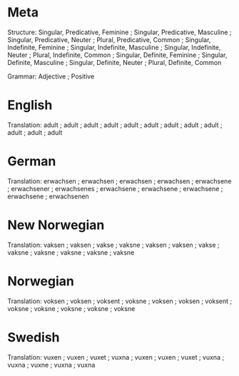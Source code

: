 Meta
====

Structure: Singular, Predicative, Feminine ; Singular, Predicative, Masculine ; Singular, Predicative, Neuter ; Plural, Predicative, Common ;
           Singular, Indefinite, Feminine  ; Singular, Indefinite, Masculine  ; Singular, Indefinite, Neuter  ; Plural, Indefinite, Common  ;
           Singular, Definite, Feminine    ; Singular, Definite, Masculine    ; Singular, Definite, Neuter    ; Plural, Definite, Common

Grammar:   Adjective ; Positive



English
=======

Translation: adult ; adult ; adult ; adult ;
             adult ; adult ; adult ; adult ;
             adult ; adult ; adult ; adult



German
======

Translation: erwachsen  ; erwachsen   ; erwachsen   ; erwachsen   ;
             erwachsene ; erwachsener ; erwachsenes ; erwachsene  ;
             erwachsene ; erwachsene  ; erwachsene  ; erwachsenen



New Norwegian
=============

Translation: vaksen ; vaksen ; vakse  ; vaksne ;
             vaksen ; vaksen ; vakse  ; vaksne ;
             vaksne ; vaksne ; vaksne ; vaksne



Norwegian
=========

Translation: voksen ; voksen ; voksent ; voksne ;
             voksen ; voksen ; voksent ; voksne ;
             voksne ; voksne ; voksne  ; voksne



Swedish
=======

Translation: vuxen ; vuxen ; vuxet ; vuxna ;
             vuxen ; vuxen ; vuxet ; vuxna ;
             vuxna ; vuxne ; vuxna ; vuxna
